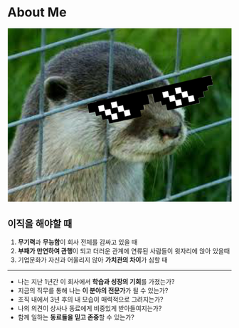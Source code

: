 # About Me

![초상화](/img/A049.png)

## 이직을 해야할 때

1. **무기력**과 **무능함**이 회사 전체를 감싸고 있을 때
2. **부패가 만연하여 관행**이 되고 더러운 관계에 연류된 사람들이 윗자리에 앉아 있을때
3. 기업문화가 자신과 어울리지 않아 **가치관의 차이**가 심할 때

---

* 나는 지난 1년간 이 회사에서 **학습과 성장의 기회**를 가졌는가?
* 지금의 직무를 통해 나는 **이 분야의 전문가**가 될 수 있는가?
* 조직 내에서 3년 후의 내 모습이 매력적으로 그려지는가?
* 나의 의견이 상사나 동료에게 비중있게 받아들여지는가?
* 함께 일하는 **동료들을 믿고 존중**할 수 있는가?
